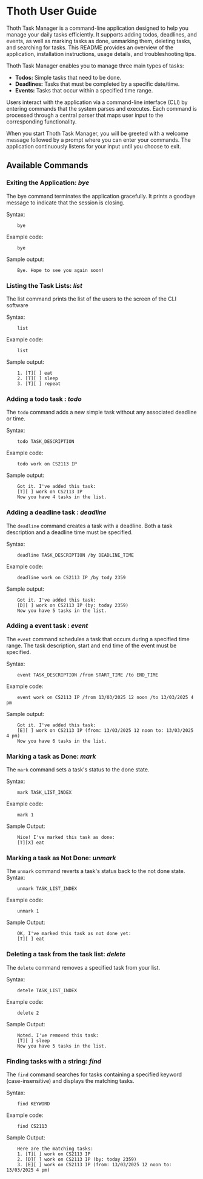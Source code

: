 # Thoth User Guide
Thoth Task Manager is a command-line application designed to help you manage your daily tasks efficiently. It supports adding todos, deadlines, and events, as well as marking tasks as done, unmarking them, deleting tasks, and searching for tasks. This README provides an overview of the application, installation instructions, usage details, and troubleshooting tips.

Thoth Task Manager enables you to manage three main types of tasks:

- **Todos:** Simple tasks that need to be done.
- **Deadlines:** Tasks that must be completed by a specific date/time.
- **Events:** Tasks that occur within a specified time range.

Users interact with the application via a command-line interface (CLI) by entering commands that the system parses and executes. Each command is processed through a central parser that maps user input to the corresponding functionality. 

When you start Thoth Task Manager, you will be greeted with a welcome message followed by a prompt where you can enter your commands. The application continuously listens for your input until you choose to exit.

## Available Commands
### Exiting the Application: _bye_

The bye command terminates the application gracefully. It prints a goodbye message to indicate that the session is closing.

Syntax: 
```
    bye
```  
Example code:   
```
    bye
```
Sample output: 
```
    Bye. Hope to see you again soon!
```

### Listing the Task Lists: _list_

The list command prints the list of the users to the screen of the CLI software

Syntax: 
```
    list
```
Example code: 
```
    list
```
Sample output:
```
    1. [T][ ] eat 
    2. [T][ ] sleep 
    3. [T][ ] repeat
``` 
### Adding a todo task : _todo_
The `todo` command adds a new simple task without any associated deadline or time.  

Syntax: 
```
    todo TASK_DESCRIPTION
```  
Example code: 
```
    todo work on CS2113 IP
```
Sample output:
```
    Got it. I've added this task:
    [T][ ] work on CS2113 IP
    Now you have 4 tasks in the list.
```
### Adding a deadline task : _deadline_
The `deadline` command creates a task with a deadline. Both a task description and a deadline time must be specified.

Syntax: 
```
    deadline TASK_DESCRIPTION /by DEADLINE_TIME
```  
Example code: 
```
    deadline work on CS2113 IP /by tody 2359
```
Sample output: 
```
    Got it. I've added this task:
    [D][ ] work on CS2113 IP (by: today 2359)
    Now you have 5 tasks in the list.
```
### Adding a event task : _event_ 
The `event` command schedules a task that occurs during a specified time range. The task description, start and end time of the event must be specified.

Syntax: 
```
    event TASK_DESCRIPTION /from START_TIME /to END_TIME
```  
Example code: 
```
    event work on CS2113 IP /from 13/03/2025 12 noon /to 13/03/2025 4 pm
```
Sample output: 
```
    Got it. I've added this task:
    [E][ ] work on CS2113 IP (from: 13/03/2025 12 noon to: 13/03/2025 4 pm)
    Now you have 6 tasks in the list.
```
### Marking a task as Done: _mark_
The `mark` command sets a task's status to the done state.  

Syntax: 
```
    mark TASK_LIST_INDEX
```
Example code: 
```
    mark 1
```
Sample Output:
```
    Nice! I've marked this task as done:
    [T][X] eat
```
### Marking a task as Not Done: _unmark_
The `unmark` command reverts a task's status back to the not done state.  
Syntax:
```
    unmark TASK_LIST_INDEX
```
Example code:
```
    unmark 1
```
Sample Output:
```
    OK, I've marked this task as not done yet:
    [T][ ] eat
```
### Deleting a task from the task list: _delete_
The `delete` command removes a specified task from your list.   

Syntax:
```
    detele TASK_LIST_INDEX
```
Example code:
```
    delete 2
```
Sample Output:
```
    Noted. I've removed this task:
    [T][ ] sleep
    Now you have 5 tasks in the list.
```
### Finding tasks with a string: _find_ 
The `find` command searches for tasks containing a specified keyword (case-insensitive) and displays the matching tasks.    

Syntax:
```
    find KEYWORD
```
Example code:
```
    find CS2113
```
Sample Output:
```
    Here are the matching tasks:
    1. [T][ ] work on CS2113 IP
    2. [D][ ] work on CS2113 IP (by: today 2359)
    3. [E][ ] work on CS2113 IP (from: 13/03/2025 12 noon to: 13/03/2025 4 pm)
```
